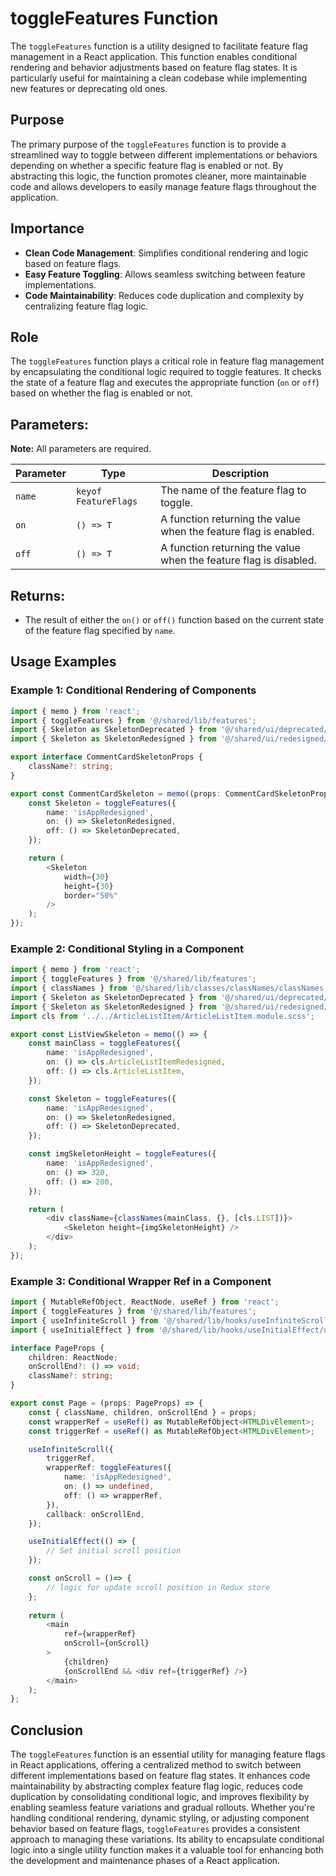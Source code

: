 # toggleFeatures Function

The `toggleFeatures` function is a utility designed to facilitate feature flag management in a React application. This function enables conditional rendering and behavior adjustments based on feature flag states. It is particularly useful for maintaining a clean codebase while implementing new features or deprecating old ones.

## Purpose
The primary purpose of the `toggleFeatures` function is to provide a streamlined way to toggle between different implementations or behaviors depending on whether a specific feature flag is enabled or not. By abstracting this logic, the function promotes cleaner, more maintainable code and allows developers to easily manage feature flags throughout the application.

## Importance
- **Clean Code Management**: Simplifies conditional rendering and logic based on feature flags.
- **Easy Feature Toggling**: Allows seamless switching between feature implementations.
- **Code Maintainability**: Reduces code duplication and complexity by centralizing feature flag logic.

## Role
The `toggleFeatures` function plays a critical role in feature flag management by encapsulating the conditional logic required to toggle features. It checks the state of a feature flag and executes the appropriate function (`on` or `off`) based on whether the flag is enabled or not.

## Parameters:
**Note:** All parameters are required.

| Parameter | Type     | Description                                     |
|-----------|----------|-------------------------------------------------|
| `name`    | `keyof FeatureFlags` | The name of the feature flag to toggle.  |
| `on`      | `() => T` | A function returning the value when the feature flag is enabled. |
| `off`     | `() => T` | A function returning the value when the feature flag is disabled. |

## Returns:
- The result of either the `on()` or `off()` function based on the current state of the feature flag specified by `name`.

## Usage Examples

### Example 1: Conditional Rendering of Components
```typescript jsx
import { memo } from 'react';
import { toggleFeatures } from '@/shared/lib/features';
import { Skeleton as SkeletonDeprecated } from '@/shared/ui/deprecated/Skeleton';
import { Skeleton as SkeletonRedesigned } from '@/shared/ui/redesigned/Skeleton';

export interface CommentCardSkeletonProps {
    className?: string;
}

export const CommentCardSkeleton = memo((props: CommentCardSkeletonProps) => {
    const Skeleton = toggleFeatures({
        name: 'isAppRedesigned',
        on: () => SkeletonRedesigned,
        off: () => SkeletonDeprecated,
    });

    return (
        <Skeleton
            width={30}
            height={30}
            border="50%"
        />
    );
});
```

### Example 2: Conditional Styling in a Component
```typescript jsx
import { memo } from 'react';
import { toggleFeatures } from '@/shared/lib/features';
import { classNames } from '@/shared/lib/classes/classNames/classNames';
import { Skeleton as SkeletonDeprecated } from '@/shared/ui/deprecated/Skeleton';
import { Skeleton as SkeletonRedesigned } from '@/shared/ui/redesigned/Skeleton';
import cls from '../../ArticleListItem/ArticleListItem.module.scss';

export const ListViewSkeleton = memo(() => {
    const mainClass = toggleFeatures({
        name: 'isAppRedesigned',
        on: () => cls.ArticleListItemRedesigned,
        off: () => cls.ArticleListItem,
    });

    const Skeleton = toggleFeatures({
        name: 'isAppRedesigned',
        on: () => SkeletonRedesigned,
        off: () => SkeletonDeprecated,
    });

    const imgSkeletonHeight = toggleFeatures({
        name: 'isAppRedesigned',
        on: () => 320,
        off: () => 200,
    });

    return (
        <div className={classNames(mainClass, {}, [cls.LIST])}>
            <Skeleton height={imgSkeletonHeight} />
        </div>
    );
});
```
### Example 3: Conditional Wrapper Ref in a Component
```typescript jsx
import { MutableRefObject, ReactNode, useRef } from 'react';
import { toggleFeatures } from '@/shared/lib/features';
import { useInfiniteScroll } from '@/shared/lib/hooks/useInfiniteScroll/useInfiniteScroll';
import { useInitialEffect } from '@/shared/lib/hooks/useInitialEffect/useInitialEffect';

interface PageProps {
    children: ReactNode;
    onScrollEnd?: () => void;
    className?: string;
}

export const Page = (props: PageProps) => {
    const { className, children, onScrollEnd } = props;
    const wrapperRef = useRef() as MutableRefObject<HTMLDivElement>;
    const triggerRef = useRef() as MutableRefObject<HTMLDivElement>;

    useInfiniteScroll({
        triggerRef,
        wrapperRef: toggleFeatures({
            name: 'isAppRedesigned',
            on: () => undefined,
            off: () => wrapperRef,
        }),
        callback: onScrollEnd,
    });

    useInitialEffect(() => {
        // Set initial scroll position
    });

    const onScroll = ()=> {
        // logic for update scroll position in Redux store
    };
    
    return (
        <main
            ref={wrapperRef}
            onScroll={onScroll}
        >
            {children}
            {onScrollEnd && <div ref={triggerRef} />}
        </main>
    );
};
```
## Conclusion 
The `toggleFeatures` function is an essential utility for managing feature flags in React applications, offering a centralized method to switch between different implementations based on feature flag states. 
It enhances code maintainability by abstracting complex feature flag logic, reduces code duplication by consolidating conditional logic, and improves flexibility by enabling seamless feature variations and gradual rollouts.
Whether you're handling conditional rendering, dynamic styling, or adjusting component behavior based on feature flags, `toggleFeatures` provides a consistent approach to managing these variations. 
Its ability to encapsulate conditional logic into a single utility function makes it a valuable tool for enhancing both the development and maintenance phases of a React application.
